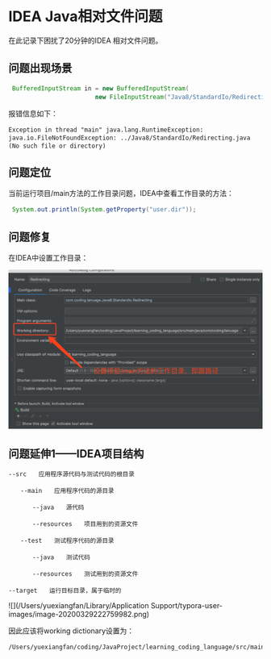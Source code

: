 # IDEA Java相对文件问题

在此记录下困扰了20分钟的IDEA 相对文件问题。

## 问题出现场景

```java
 BufferedInputStream in = new BufferedInputStream(
                        new FileInputStream("Java8/StandardIo/Redirecting.java"));
```

报错信息如下：

```
Exception in thread "main" java.lang.RuntimeException: java.io.FileNotFoundException: ../Java8/StandardIo/Redirecting.java (No such file or directory)
```

## 问题定位

当前运行项目/main方法的工作目录问题，IDEA中查看工作目录的方法：

```java
 System.out.println(System.getProperty("user.dir"));
```

## 问题修复

在IDEA中设置工作目录：

![](./img/idea_file_relativePath.jpg)

## 问题延伸1——IDEA项目结构

```
--src　　应用程序源代码与测试代码的根目录

　　--main　　应用程序代码的源目录

　　　　--java　　源代码

　　　　--resources　　项目用到的资源文件

　　--test　　测试程序代码的源目录

　　　　--java　　测试代码

　　　　--resources　　测试用到的资源文件

--target　　运行目标目录，属于临时的
```



![](/Users/yuexiangfan/Library/Application Support/typora-user-images/image-20200329222759982.png)

因此应该将working dictionary设置为：

```
/Users/yuexiangfan/coding/JavaProject/learning_coding_language/src/main/java/com/coding/lanuage
```

